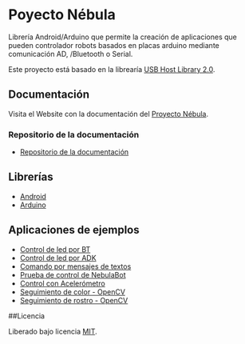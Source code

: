 # Poyecto Nébula

Librería Android/Arduino que permite la creación de aplicaciones que pueden controlador robots basados en placas arduino mediante comunicación AD, /Bluetooth o Serial.

Este proyecto está basado en la librearía [USB Host Library 2.0](https://github.com/felis/USB_Host_Shield_2.0).

## Documentación

Visita el Website con la documentación del [Proyecto Nébula](http://nebula.sirideas.com/).

### Repositorio de la documentación

- [Repositorio de la documentación](https://github.com/SirIdeas/nebula/tree/docs)

## Librerías

- [Android](https://github.com/SirIdeas/nebula/tree/android)
- [Arduino](https://github.com/SirIdeas/nebula/tree/arduino)

## Aplicaciones de ejemplos

- [Control de led por BT](https://github.com/SirIdeas/nebula/tree/sample.led.blink.bt)
- [Control de led por ADK](https://github.com/SirIdeas/nebula/tree/sample.led.blink.adk)
- [Comando por mensajes de textos](https://github.com/SirIdeas/nebula/tree/sample.messages)
- [Prueba de control de NebulaBot](https://github.com/SirIdeas/nebula/tree/sample.test)
- [Control con Acelerómetro](https://github.com/SirIdeas/nebula/tree/sample.accelerometer)
- [Seguimiento de color - OpenCV](https://github.com/SirIdeas/nebula/tree/sample.follow.color)
- [Seguimiento de rostro - OpenCV](https://github.com/SirIdeas/nebula/tree/sample.follow.face)

##Licencia

Liberado bajo licencia [MIT](https://github.com/SirIdeas/nebula/blob/master/LICENSE).